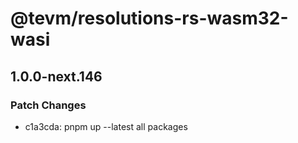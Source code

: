 # @tevm/resolutions-rs-wasm32-wasi

## 1.0.0-next.146

### Patch Changes

- c1a3cda: pnpm up --latest all packages
